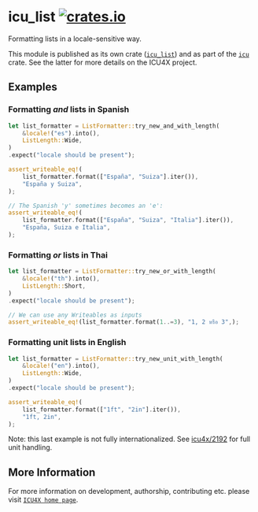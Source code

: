 # icu_list [![crates.io](https://img.shields.io/crates/v/icu_list)](https://crates.io/crates/icu_list)

<!-- cargo-rdme start -->

Formatting lists in a locale-sensitive way.

This module is published as its own crate ([`icu_list`](https://docs.rs/icu_list/latest/icu_list/))
and as part of the [`icu`](https://docs.rs/icu/latest/icu/) crate. See the latter for more details on the ICU4X project.

## Examples

### Formatting *and* lists in Spanish

```rust
let list_formatter = ListFormatter::try_new_and_with_length(
    &locale!("es").into(),
    ListLength::Wide,
)
.expect("locale should be present");

assert_writeable_eq!(
    list_formatter.format(["España", "Suiza"].iter()),
    "España y Suiza",
);

// The Spanish 'y' sometimes becomes an 'e':
assert_writeable_eq!(
    list_formatter.format(["España", "Suiza", "Italia"].iter()),
    "España, Suiza e Italia",
);
```

### Formatting *or* lists in Thai

```rust
let list_formatter = ListFormatter::try_new_or_with_length(
    &locale!("th").into(),
    ListLength::Short,
)
.expect("locale should be present");

// We can use any Writeables as inputs
assert_writeable_eq!(list_formatter.format(1..=3), "1, 2 หรือ 3",);
```

### Formatting unit lists in English

```rust
let list_formatter = ListFormatter::try_new_unit_with_length(
    &locale!("en").into(),
    ListLength::Wide,
)
.expect("locale should be present");

assert_writeable_eq!(
    list_formatter.format(["1ft", "2in"].iter()),
    "1ft, 2in",
);
```
Note: this last example is not fully internationalized. See [icu4x/2192](https://github.com/unicode-org/icu4x/issues/2192)
for full unit handling.

<!-- cargo-rdme end -->

## More Information

For more information on development, authorship, contributing etc. please visit [`ICU4X home page`](https://github.com/unicode-org/icu4x).
